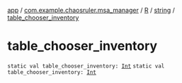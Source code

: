 [app](../../../index.md) / [com.example.chaosruler.msa_manager](../../index.md) / [R](../index.md) / [string](index.md) / [table_chooser_inventory](.)

# table_chooser_inventory

`static val table_chooser_inventory: `[`Int`](https://kotlinlang.org/api/latest/jvm/stdlib/kotlin/-int/index.html)
`static val table_chooser_inventory: `[`Int`](https://kotlinlang.org/api/latest/jvm/stdlib/kotlin/-int/index.html)